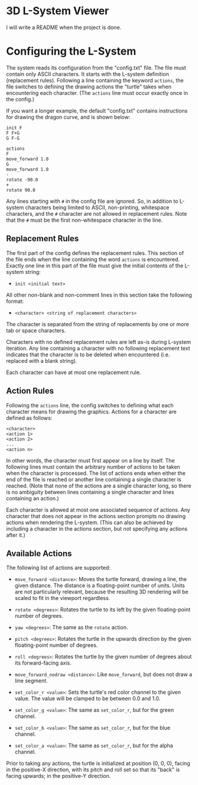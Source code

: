 3D L-System Viewer
==================

I will write a README when the project is done.

Configuring the L-System
========================

The system reads its configuration from the "config.txt" file.  The file
must contain only ASCII characters. It starts with the L-system definition
(replacement rules). Following a line containing the keyword `actions`, the
file switches to defining the drawing actions the "turtle" takes when
encountering each character. (The `actions` line must occur exactly once in the
config.)

If you want a longer example, the default "config.txt" contains instructions
for drawing the dragon curve, and is shown below:
```
init F
F F+G
G F-G

actions
F
move_forward 1.0
G
move_forward 1.0
-
rotate -90.0
+
rotate 90.0
```

Any lines starting with `#` in the config file are ignored. So, in addition to
L-system characters being limited to ASCII, non-printing, whitespace
characters, and the `#` character are not allowed in replacement rules. Note
that the `#` must be the first non-whitespace character in the line.

Replacement Rules
-----------------

The first part of the config defines the replacement rules. This section of
the file ends when the line containing the word `actions` is encountered.
Exactly one line in this part of the file must give the initial contents of the
L-system string:

 - `init <initial text>`

All other non-blank and non-comment lines in this section take the following
format:

 - `<character> <string of replacement characters>`

The character is separated from the string of replacements by one or more tab
or space characters.

Characters with no defined replacement rules are left as-is during L-system
iteration. Any line containing a character with no following replacement text
indicates that the character is to be deleted when encountered (i.e. replaced
with a blank string).

Each character can have at most one replacement rule.

Action Rules
------------

Following the `actions` line, the config switches to defining what each
character means for drawing the graphics. Actions for a character are defined
as follows:

```
<character>
<action 1>
<action 2>
...
<action n>
```

In other words, the character must first appear on a line by itself. The
following lines must contain the arbitrary number of actions to be taken when
the character is processed. The list of actions ends when either the end of the
file is reached or another line containing a single character is reached. (Note
that none of the actions are a single character long, so there is no ambiguity
between lines containing a single character and lines containing an action.)

Each character is allowed at most one associated sequence of actions. Any
character that does not appear in the actions section prompts no drawing
actions when rendering the L-system. (This can also be achieved by including
a character in the actions section, but not specifying any actions after it.)

Available Actions
-----------------

The following list of actions are supported:

 - `move_forward <distance>`: Moves the turtle forward, drawing a line, the
   given distance. The distance is a floating-point number of units. Units are
   not particularly relevant, because the resulting 3D rendering will be scaled
   to fit in the viewport regardless.

 - `rotate <degrees>`: Rotates the turtle to its left by the given
   floating-point number of degrees.

 - `yaw <degrees>`: The same as the `rotate` action.

 - `pitch <degrees>`: Rotates the turtle in the upwards direction by the given
    floating-point number of degrees.

 - `roll <degrees>`: Rotates the turtle by the given number of degrees about
   its forward-facing axis.

 - `move_forward_nodraw <distance>`: Like `move_forward`, but does not draw a
   line segment.

 - `set_color_r <value>`: Sets the turtle's red color channel to the given
   value. The value will be clamped to be between 0.0 and 1.0.

 - `set_color_g <value>`: The same as `set_color_r`, but for the green channel.

 - `set_color_b <value>`: The same as `set_color_r`, but for the blue channel.

 - `set_color_a <value>`: The same as `set_color_r`, but for the alpha channel.

Prior to taking any actions, the turtle is initialized at position (0, 0, 0),
facing in the positive-X direction, with its pitch and roll set so that its
"back" is facing upwards; in the positive-Y direction.

